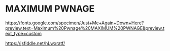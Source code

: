 # MAXIMUM PWNAGE


https://fonts.google.com/specimen/Just+Me+Again+Down+Here?preview.text=Maximum%20Pwnage%20MAXIMUM%20PWNAGE&preview.text_type=custom

https://jsfiddle.net/hLwxratf/

